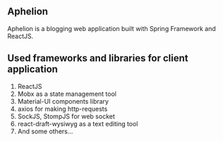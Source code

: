## Aphelion
Aphelion is a blogging web application built with
Spring Framework and ReactJS. 

## Used frameworks and libraries for client application
1. ReactJS
2. Mobx as a state management tool
3. Material-UI components library
4. axios for making http-requests
5. SockJS, StompJS for web socket
6. react-draft-wysiwyg as a text editing tool
7. And some others... 
